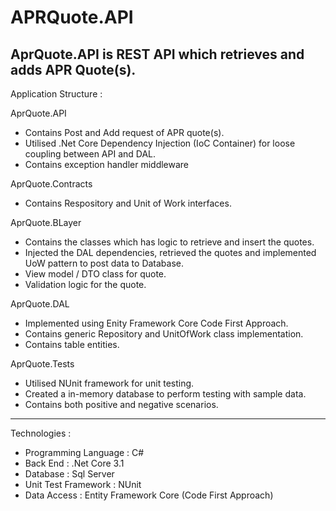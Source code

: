 # APRQuote.API
AprQuote.API is REST API which retrieves and adds APR Quote(s).
----------------------------------------------------------------------------------------------
Application Structure :
 
AprQuote.API
 - Contains Post and Add request of APR quote(s).
 - Utilised .Net Core Dependency Injection (IoC Container) for loose coupling between API and DAL.
 - Contains exception handler middleware

AprQuote.Contracts
- Contains Respository and Unit of Work interfaces.

AprQuote.BLayer
- Contains the classes which has logic to retrieve and insert the quotes.
- Injected the DAL dependencies, retrieved the quotes and implemented UoW pattern to post data to Database. 
- View model / DTO class for quote.
- Validation logic for the quote.

AprQuote.DAL
- Implemented using Enity Framework Core Code First Approach.
- Contains generic Repository and UnitOfWork class implementation.
- Contains table entities.

AprQuote.Tests
 - Utilised NUnit framework for unit testing.
 - Created a in-memory database to perform testing with sample data.
 - Contains both positive and negative scenarios.

----------------------------------------------------------------------------------------------
Technologies :

 - Programming Language : C#
 - Back End : .Net Core 3.1
 - Database : Sql Server
 - Unit Test Framework : NUnit
 - Data Access : Entity Framework Core (Code First Approach)
